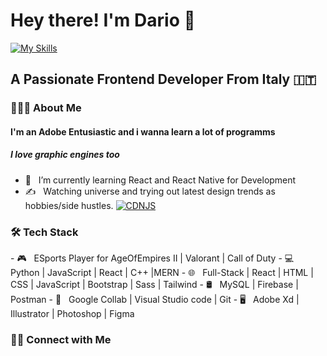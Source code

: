 <h1> Hey there! I'm Dario 👋 </h1>

[![My Skills](https://skillicons.dev/icons?i=js,gatsby,react,figma,bootstrap,tailwind,visualstudio,vscode,atom,laravel,selenium,eclipse,vue,python,php,illustrator,photoshop,premiere,unreal,unity,react)](https://skillicons.dev)
<h2> A Passionate Frontend Developer From Italy  🇮🇹 </h2>
<h3> 👨🏻‍💻 About Me </h3>
<h4> I'm an Adobe Entusiastic and i wanna learn a lot of programms</h4>
<h5> I love graphic engines too</h5>


- 🔭 &nbsp; I’m currently learning React and React Native for Development
- ✍️ &nbsp; Watching universe and trying out latest design trends as hobbies/side hustles. 
[![CDNJS](https://img.shields.io/cdnjs/v/reactstrap.svg)](https://cdnjs.com/libraries/reactstrap)

<h3>🛠 Tech Stack</h3>
- 🎮  &nbsp; ESports Player for AgeOfEmpires II | Valorant | Call of Duty
- 💻 &nbsp; Python | JavaScript | React | C++ |MERN  
- 🌐 &nbsp; Full-Stack | React | HTML | CSS | JavaScript | Bootstrap | Sass | Tailwind 
- 🛢 &nbsp; MySQL | Firebase | Postman
- 🔧 &nbsp; Google Collab  | Visual Studio code  | Git
- 🖥 &nbsp; Adobe Xd | Illustrator | Photoshop | Figma

<h3> 🤝🏻 Connect with Me </h3>




